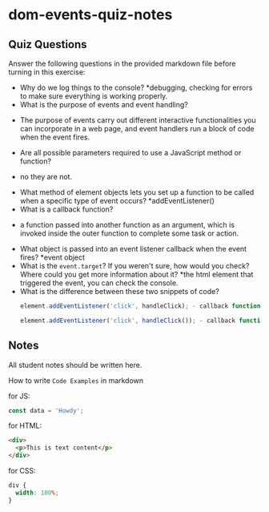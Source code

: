 # dom-events-quiz-notes

## Quiz Questions

Answer the following questions in the provided markdown file before turning in this exercise:

- Why do we log things to the console?
  \*debugging, checking for errors to make sure everything is working properly.
- What is the purpose of events and event handling?

* The purpose of events carry out different interactive functionalities you can incorporate in a web page, and event handlers run a block of code when the event fires.

- Are all possible parameters required to use a JavaScript method or function?

* no they are not.

- What method of element objects lets you set up a function to be called when a specific type of event occurs?
  \*addEventListener()
- What is a callback function?

* a function passed into another function as an argument, which is invoked inside the outer function to complete some task or action.

- What object is passed into an event listener callback when the event fires?
  \*event object
- What is the `event.target`? If you weren't sure, how would you check? Where could you get more information about it?
  \*the html element that triggered the event, you can check the console.
- What is the difference between these two snippets of code?
  ```js
  element.addEventListener('click', handleClick); - callback function is not being called, the function handleClick is being passed as an argument. this is a reference to the function
  ```
  ```js
  element.addEventListener('click', handleClick()); - callback function is being called.
  ```

## Notes

All student notes should be written here.

How to write `Code Examples` in markdown

for JS:

```javascript
const data = 'Howdy';
```

for HTML:

```html
<div>
  <p>This is text content</p>
</div>
```

for CSS:

```css
div {
  width: 100%;
}
```
